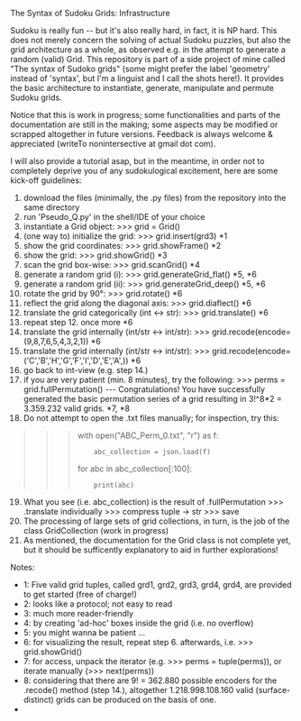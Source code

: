 The Syntax of Sudoku Grids: Infrastructure

Sudoku is really fun -- but it's also really hard, in fact, it is NP hard.
This does not merely concern the solving of actual Sudoku puzzles, but also the grid architecture as a whole, as observed e.g. in the attempt to generate a random (valid) Grid. 
This repository is part of a side project of mine called "The syntax of Sudoko grids" (some might prefer the label 'geometry' instead of 'syntax', but I'm a linguist and I call the shots here!). It provides the basic architecture to instantiate, generate, manipulate and permute Sudoku grids. 

Notice that this is work in progress; some functionalities and parts of the documentation are still in the making; some aspects may be modified or scrapped altogether in future versions.  Feedback is always welcome & appreciated (writeTo nonintersective at gmail dot com).

I will also provide a tutorial asap, but in the meantime, in order not to completely deprive you of any sudokulogical excitement, here are some kick-off guidelines:

1. download the files (minimally, the .py files) from the repository into the same directory
2. run 'Pseudo_Q.py' in the shell/IDE of your choice
3. instantiate a Grid object: >>> grid = Grid()
4. (one way to) initialize the grid: >>> grid.insert(grd3) *1
5. show the grid coordinates: >>> grid.showFrame()  *2
6. show the grid: >>> grid.showGrid() *3
7. scan the grid box-wise: >>> grid.scanGrid()  *4
8. generate a random grid (i):  >>> grid.generateGrid_flat()  *5, *6
9. generate a random grid (ii): >>> grid.generateGrid_deep()  *5, *6
10. rotate the grid by 90°: >>> grid.rotate()  *6
11. reflect the grid along the diagonal axis: >>> grid.diaflect() *6
12. translate the grid categorically (int <-> str): >>> grid.translate() *6
13. repeat step 12. once more *6
14. translate the grid internally (int/str <-> int/str): >>> grid.recode(encode=(9,8,7,6,5,4,3,2,1)) *6
15. translate the grid internally (int/str <-> int/str): >>> grid.recode(encode=('C','B','H','G','F','I','D','E','A',)) *6
16. go back to int-view (e.g. step 14.)
17. if you are very patient (min. 8 minutes), try the following: >>> perms = grid.fullPermutation()   ---  Congratulations! You have successfully generated the basic permutation series of a grid resulting in 3!^8*2 = 3.359.232 valid grids. *7, *8
18. Do not attempt to open the .txt files manually; for inspection, try this:

>>> with open("ABC_Perm_0.txt", "r") as f:
>>> 
>>>         abc_collection = json.load(f)
>>> 
>>> for abc in abc_collection[:100]:
>>>     
>>>         print(abc)

19. What you see (i.e. abc_collection) is the result of .fullPermutation >>> .translate individually >>> compress tuple -> str >>> save
20. The processing of large sets of grid collections, in turn, is the job of the class GridCollection (work in progress)
21. As mentioned, the documentation for the Grid class is not complete yet, but it should be sufficently explanatory to aid in further explorations!  




Notes:

- 1: Five valid grid tuples, called grd1, grd2, grd3, grd4, grd4, are provided to get started (free of charge!)
- 2: looks like a protocol; not easy to read
- 3: much more reader-friendly
- 4: by creating 'ad-hoc' boxes inside the grid (i.e. no overflow)
- 5: you might wanna be patient ... 
- 6: for visualizing the result, repeat step 6. afterwards, i.e. >>> grid.showGrid()
- 7: for access, unpack the iterator (e.g. >>> perms = tuple(perms)), or iterate manually (>>> next(perms))
- 8: considering that there are 9! = 362.880 possible encoders for the .recode() method (step 14.), altogether 1.218.998.108.160 valid (surface-distinct) grids can be produced on the basis of one.
- 







